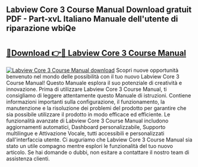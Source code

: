 ## Labview Core 3 Course Manual Download gratuit PDF - Part-xvL Italiano Manuale dell'utente di riparazione wbiQe

# <h2><a href="http://df9cqxv.blite.top/?on=Labview+Core+3+Course+Manual">🔗Download 👉🔴 Labview Core 3 Course Manual</a></h2>

[![Labview Core 3 Course Manual download](https://i.imgur.com/lujVjoI.png)](http://df9cqxv.blite.top/?on=Labview+Core+3+Course+Manual)
Scopri nuove opportunità benvenuto nel mondo delle possibilità con il tuo nuovo Labview Core 3 Course Manual! Questo Manuale esplora il suo potenziale di creatività e innovazione. Prima di utilizzare Labview Core 3 Course Manual, ti consigliamo di leggere attentamente questo Manuale di istruzioni. Contiene informazioni importanti sulla configurazione, il funzionamento, la manutenzione e la risoluzione dei problemi del prodotto per garantire che sia possibile utilizzare il prodotto in modo efficace ed efficiente. Le funzionalità avanzate di Labview Core 3 Course Manual includono aggiornamenti automatici, Dashboard personalizzabile, Supporto multilingue e Attivazione Vocale, tutti accessibili e personalizzati dall'interfaccia utente. Ci auguriamo che Labview Core 3 Course Manual sia stato un utile compagno mentre esplori le funzionalità del tuo nuovo articolo. Se hai domande o dubbi, non esitare a contattare il nostro team di assistenza clienti.
